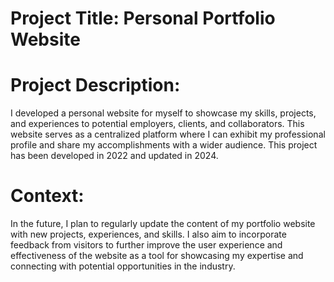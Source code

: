 # Project Title: Personal Portfolio Website

# Project Description:
I developed a personal website for myself to showcase my skills, projects, and experiences to potential employers, clients, and collaborators. This website serves as a centralized platform where I can exhibit my professional profile and share my accomplishments with a wider audience. This project has been developed in 2022 and updated in 2024.


# Context:
In the future, I plan to regularly update the content of my portfolio website with new projects, experiences, and skills. I also aim to incorporate feedback from visitors to further improve the user experience and effectiveness of the website as a tool for showcasing my expertise and connecting with potential opportunities in the industry.
